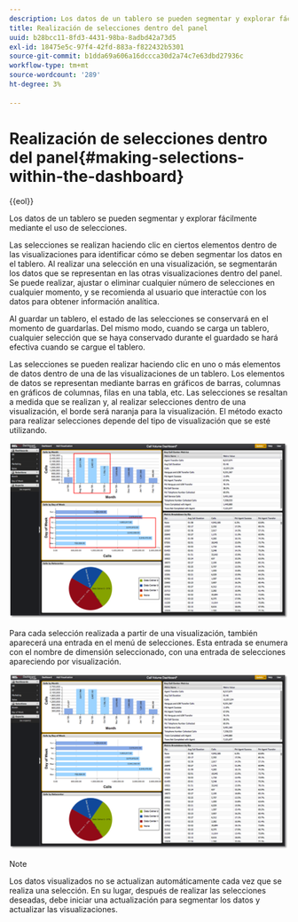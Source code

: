 ```yaml
---
description: Los datos de un tablero se pueden segmentar y explorar fácilmente mediante el uso de selecciones.
title: Realización de selecciones dentro del panel
uuid: b28bcc11-8fd3-4431-98ba-8adbd42a73d5
exl-id: 18475e5c-97f4-42fd-883a-f822432b5301
source-git-commit: b1dda69a606a16dccca30d2a74c7e63dbd27936c
workflow-type: tm+mt
source-wordcount: '289'
ht-degree: 3%

---
```


# Realización de selecciones dentro del panel{#making-selections-within-the-dashboard}

{{eol}}

Los datos de un tablero se pueden segmentar y explorar fácilmente mediante el uso de selecciones.

Las selecciones se realizan haciendo clic en ciertos elementos dentro de las visualizaciones para identificar cómo se deben segmentar los datos en el tablero. Al realizar una selección en una visualización, se segmentarán los datos que se representan en las otras visualizaciones dentro del panel. Se puede realizar, ajustar o eliminar cualquier número de selecciones en cualquier momento, y se recomienda al usuario que interactúe con los datos para obtener información analítica.

Al guardar un tablero, el estado de las selecciones se conservará en el momento de guardarlas. Del mismo modo, cuando se carga un tablero, cualquier selección que se haya conservado durante el guardado se hará efectiva cuando se cargue el tablero.

Las selecciones se pueden realizar haciendo clic en uno o más elementos de datos dentro de una de las visualizaciones de un tablero. Los elementos de datos se representan mediante barras en gráficos de barras, columnas en gráficos de columnas, filas en una tabla, etc. Las selecciones se resaltan a medida que se realizan y, al realizar selecciones dentro de una visualización, el borde será naranja para la visualización. El método exacto para realizar selecciones depende del tipo de visualización que se esté utilizando.

![](assets/selection_make.png)

Para cada selección realizada a partir de una visualización, también aparecerá una entrada en el menú de selecciones. Esta entrada se enumera con el nombre de dimensión seleccionado, con una entrada de selecciones apareciendo por visualización.

![](assets/selection_menu.png)

>[!NOTE]
>
>Los datos visualizados no se actualizan automáticamente cada vez que se realiza una selección. En su lugar, después de realizar las selecciones deseadas, debe iniciar una actualización para segmentar los datos y actualizar las visualizaciones.
